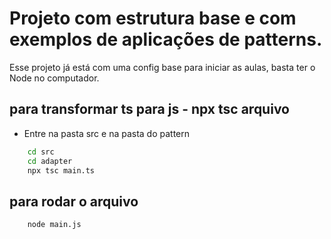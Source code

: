 # Projeto com estrutura base e com exemplos de aplicações de patterns.
Esse projeto já está com uma config base para iniciar as aulas, basta ter o Node no computador.

## para transformar ts para js - npx tsc arquivo

- Entre na pasta src e na pasta do pattern
```bash
    cd src
    cd adapter
    npx tsc main.ts
```

## para rodar o arquivo
```bash
    node main.js
```
